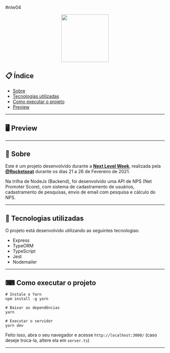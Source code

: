 #nlw04
<p align="center">
  <img src="https://ik.imagekit.io/uafxvegvbr1/nlwgithub_IwfcyXWsk.png" width="150" >
</p>

<div align="center">

</div>

## 📋 Índice

- [Sobre](#-Sobre)
- [Tecnologias utilizadas](#-Tecnologias-utilizadas)
- [Como executar o projeto](#-Como-executar-o-projeto)
- [Preview](#-Preview)

---

## 🖥 Preview 

<p align="center">
</p>

---

## 📖 Sobre 

Este é um projeto desenvolvido durante a **[Next Level Week](https://nextlevelweek.com/)**, realizada pela **[@Rocketseat](https://github.com/Rocketseat)** durante os dias 21 a 26 de Fevereiro de 2021.

Na trilha de NodeJs (Backend), foi desenvolvido uma API de NPS (Net Promoter Score), com sistema de cadastramento de usuários, cadastramento de pesquisas, envio de email com pesquisa e cálculo do NPS.

--- 

## 🚀 Tecnologias utilizadas

O projeto está desenvolvido utilizando as seguintes tecnologias:

- Express
- TypeORM
- TypeScript
- Jest 
- Nodemailer 

--- 

## ⌨ Como executar o projeto

```
# Instale o Yarn
npm install -g yarn

# Baixar as dependências
yarn

# Executar o servidor
yarn dev
```

Feito isso, abra o seu navegador e acesse `http://localhost:3000/` (caso deseje troca-la, altere ela em `server.ts`)

---
